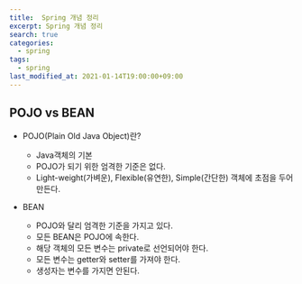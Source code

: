 ```yaml
---
title:  Spring 개념 정리
excerpt: Spring 개념 정리
search: true
categories: 
  - spring
tags: 
  - spring
last_modified_at: 2021-01-14T19:00:00+09:00
---
```


## POJO vs BEAN

- POJO(Plain Old Java Object)란?

  - Java객체의 기본
  - POJO가 되기 위한 엄격한 기준은 없다.
  - Light-weight(가벼운), Flexible(유연한), Simple(간단한) 객체에 초점을 두어 만든다.
- BEAN
  - POJO와 달리 엄격한 기준을 가지고 있다.
  - 모든 BEAN은 POJO에 속한다.
  - 해당 객체의 모든 변수는 private로 선언되어야 한다.
  - 모든 변수는 getter와 setter를 가져야 한다.
  - 생성자는 변수를 가지면 안된다.
